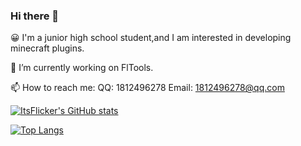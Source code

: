 ### Hi there 👋

😀 I'm a junior high school student,and I am interested in developing minecraft plugins.

🔭 I’m currently working on FlTools.

📫 How to reach me:
QQ: 1812496278
Email: 1812496278@qq.com

[![ItsFlicker's GitHub stats](https://github-readme-stats.vercel.app/api?username=ItsFlicker&show_icons=true)](https://github.com/anuraghazra/github-readme-stats)

[![Top Langs](https://github-readme-stats.vercel.app/api/top-langs/?username=ItsFlicker)](https://github.com/anuraghazra/github-readme-stats)

<!--
**ItsFlicker/ItsFlicker** is a ✨ _special_ ✨ repository because its `README.md` (this file) appears on your GitHub profile.

Here are some ideas to get you started:

- 🔭 I’m currently working on ...
- 🌱 I’m currently learning ...
- 👯 I’m looking to collaborate on ...
- 🤔 I’m looking for help with ...
- 💬 Ask me about ...
- 📫 How to reach me: ...
- 😄 Pronouns: ...
- ⚡ Fun fact: ...
-->
